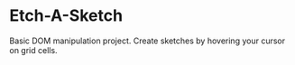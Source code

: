 # Etch-A-Sketch
Basic DOM manipulation project.
Create sketches by hovering your cursor on grid cells.
